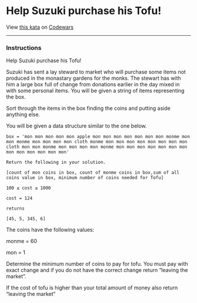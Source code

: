 
# Help Suzuki purchase his Tofu!
View [this kata](https://www.codewars.com/kata/57d4ecb8164a67b97c00003c) on [Codewars](https://www.codewars.com)

***

### Instructions
Help Suzuki purchase his Tofu!

Suzuki has sent a lay steward to market who will purchase some items not produced in the monastary gardens for the monks. The stewart has with him a large box full of change from donations earlier in the day mixed in with some personal items. You will be given a string of items representing the box.

Sort through the items in the box finding the coins and putting aside anything else.

You will be given a data structure similar to the one below.

```
box = 'mon mon mon mon mon apple mon mon mon mon mon mon mon monme mon mon monme mon mon mon mon cloth monme mon mon mon mon mon mon mon mon cloth mon mon monme mon mon mon mon monme mon mon mon mon mon mon mon mon mon mon mon mon mon'

Return the following in your solution. 

[count of mon coins in box, count of monme coins in box,sum of all coins value in box, minimum number of coins needed for Tofu]

100 ≤ cost ≤ 1000

cost = 124

returns

[45, 5, 345, 6]
```

The coins have the following values:

monme = 60

mon = 1

Determine the minimum number of coins to pay for tofu. You must pay with exact change and if you do not have the correct change return “leaving the market”.

If the cost of tofu is higher than your total amount of money also return “leaving the market”